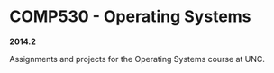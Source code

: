 # COMP530 - Operating Systems

**2014.2**

Assignments and projects for the Operating Systems course at UNC.

